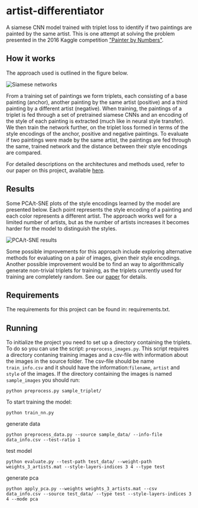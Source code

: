 # artist-differentiator
A siamese CNN model trained with triplet loss to identify if two paintings are painted by the same artist.
This is one attempt at solving the problem presented in the 2016 Kaggle competition ["Painter by Numbers"](https://www.kaggle.com/c/painter-by-numbers).

## How it works
The approach used is outlined in the figure below.

![](https://github.com/josefmal/artist-differentiator/blob/master/figures/siamese_net.svg "Siamese networks")

From a training set of paintings we form triplets, each consisting of a base painting (anchor), another painting by the same artist (positive) and a third painting by a different artist (negative). When training, the paintings of a triplet is fed through a set of pretrained siamese CNNs and an encoding of the style of each painting is extracted (much like in neural
style transfer). We then train the network further, on the triplet loss formed in terms of the style encodings of the anchor, positive and negative paintings. To evaluate if two paintings were made by the same artist, the paintings are fed through the same, trained network and the distance between their style encodings are compared.

For detailed descriptions on the architectures and methods used, refer to our paper on this project, available [here](https://drive.google.com/drive/folders/1oRqil4zFwI-TcJiYQLB2p4_2Po44p0le?usp=sharing).

## Results
Some PCA/t-SNE plots of the style encodings learned by the model are presented below. Each point represents the style encoding of a painting and each color represents a different artist. The approach works well for a limited number of artists, but as the number of artists increases it becomes harder for the model to distinguish the styles.

![](https://github.com/josefmal/artist-differentiator/blob/master/figures/results.svg "PCA/t-SNE results")

Some possible improvements for this approach include exploring alternative methods for evaluating on a pair of images, given their style encodings. Another possible improvement would be to find an way to algorithmically generate non-trivial triplets for training, as the triplets currently used for training are completely random. See our [paper](https://drive.google.com/drive/folders/1oRqil4zFwI-TcJiYQLB2p4_2Po44p0le?usp=sharing) for details.


## Requirements
The requirements for this project can be found in: requirements.txt.
## Running
To initialize the project you need to set up a directory containing the triplets. To do so you can use the script: `preprocess_images.py`. 
This script requires a directory contaning training images and a csv-file with information about the images in the source folder. The csv-file should be name `train_info.csv` and it should have the information:`filename`, `artist` and `style` of the images. If the directory containing the images is named `sample_images` you should run:

`python preprocess.py sample_triplet/`

To start training the model:

`python train_nn.py`

generate data

`python preprocess_data.py --source sample_data/ --info-file data_info.csv --test-ratio 1`

test model

`python evaluate.py --test-path test_data/ --weight-path weights_3_artists.mat --style-layers-indices 3 4 --type test`

generate pca

`python apply_pca.py --weights weights_3_artists.mat --csv data_info.csv --source test_data/ --type test --style-layers-indices 3 4 --mode pca`

